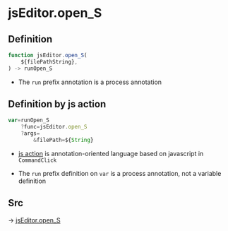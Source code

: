 # jsEditor.open_S

## Definition

```js.js
function jsEditor.open_S(
	${filePathString},
) -> runOpen_S
```

- The `run` prefix annotation is a process annotation
## Definition by js action

```js.js
var=runOpen_S
	?func=jsEditor.open_S
	?args=
		&filePath=${String}
```

- [js action](#) is annotation-oriented language based on javascript in `CommandClick`

- The `run` prefix definition on `var` is a process annotation, not a variable definition

## Src

-> [jsEditor.open_S](https://github.com/puutaro/CommandClick/blob/master/app/src/main/java/com/puutaro/commandclick/fragment_lib/terminal_fragment/js_interface/edit/JsEditor.kt#L21)


